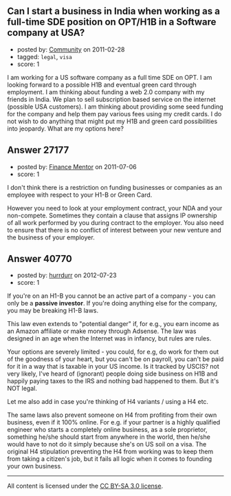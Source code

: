 ## Can I start a business in India when working as a full-time SDE position on OPT/H1B in a Software company at USA?

- posted by: [Community](https://stackexchange.com/users/-1/-1-community) on 2011-02-28
- tagged: `legal`, `visa`
- score: 1

I am working for a US software company as a full time SDE on OPT. I am looking forward to a possible H1B and eventual green card through employment. I am thinking about funding a web 2.0 company with my friends in India. We plan to sell subscription based service on the internet (possible USA customers). I am thinking about providing some seed funding for the company and help them pay various fees using my credit cards. I do not wish to do anything that might put my H1B and green card possibilities into jeopardy. What are my options here?


## Answer 27177

- posted by: [Finance Mentor](https://stackexchange.com/users/-1/11741-finance-mentor) on 2011-07-06
- score: 1

I don't think there is a restriction on funding businesses or companies as an employee with respect to your H1-B or Green Card. 

However you need to look at your employment contract, your NDA and your non-compete. Sometimes they contain a clause that assigns IP ownership of all work performed by you during contract to the employer. You also need to ensure that there is no conflict of interest between your new venture and the business of your employer. 


## Answer 40770

- posted by: [hurrdurr](https://stackexchange.com/users/-1/18896-hurrdurr) on 2012-07-23
- score: 1

If you're on an H1-B you cannot be an active part of a company - you can only be a **passive investor**. If you're doing anything else for the company, you may be breaking H1-B laws. 

This law even extends to "potential danger" if, for e.g., you earn income as an Amazon affiliate or make money through Adsense. The law was designed in an age when the Internet was in infancy, but rules are rules.

Your options are severely limited - you could, for e.g, do work for them out of the goodness of your heart, but you can't be on payroll, you can't be paid for it in a way that is taxable in your US income. Is it tracked by USCIS? not very likely, I've heard of (ignorant) people doing side business on H1B and happily paying taxes to the IRS and nothing bad happened to them. But it's NOT legal.

Let me also add in case you're thinking of H4 variants / using a H4 etc.

The same laws also prevent someone on H4 from profiting from their own business, even if it 100% online. For e.g. if your partner is a highly qualified engineer who starts a completely online business, as a sole proprietor, something he/she should start from anywhere in the world, then he/she would have to not do it simply because she's on US soil on a visa. The original H4 stipulation preventing the H4 from working was to keep them from taking a citizen's job, but it fails all logic when it comes to founding your own business.



---

All content is licensed under the [CC BY-SA 3.0 license](https://creativecommons.org/licenses/by-sa/3.0/).
